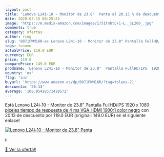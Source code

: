 ```yaml
---
layout: post
title: 'Lenovo L24i-10 - Monitor de 23.8"  Panta al 20.13 % de descuento'
date: 2020-03-15 08:25:52
image: 'https://m.media-amazon.com/images/I/51tnbtC+1-L._SL200_.jpg'
comments: true
category: ofertas
author: ring
slug: 'B071FWM16R-es Lenovo L24i-10 - Monitor de 23.8" Pantalla FullHD/IPS 1920...'
tags: lenovo
actualPrice: 119.0 EUR
currency: EUR
price: 119.0
comparePrice: 149.0 EUR
prodname: 'Lenovo L24i-10 - Monitor de 23.8"  Pantalla FullHD/IPS  1920 x 1080 pixeles  tiempo de respuesta de 4 ms  VGA  HDMI  1000:1  color negro'
country: 'es'
flag: '🇪🇸'
buyurl: 'https://www.amazon.es/dp/B071FWM16R/?tag=tolees-21'
descuento: '20.13'
average: '108.95428571428572'
---
```


Está [Lenovo L24i-10 - Monitor de 23.8"  Pantalla FullHD/IPS  1920 x 1080 pixeles  tiempo de respuesta de 4 ms  VGA  HDMI  1000:1  color negro](https://www.amazon.es/dp/B071FWM16R/?tag=tolees-21) con 20.13 de descuento por 119.0 EUR (original: 149.0 EUR) en el siguiente enlace!

[![Lenovo L24i-10 - Monitor de 23.8"  Panta](https://m.media-amazon.com/images/I/51tnbtC+1-L._SL200_.jpg)](https://www.amazon.es/dp/B071FWM16R/?tag=tolees-21)

ℹ️:


[🛒 Ver la oferta!!](https://www.amazon.es/dp/B071FWM16R/?tag=tolees-21)
